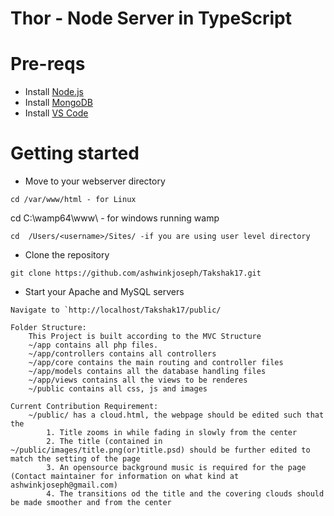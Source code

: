 # Thor -  Node Server in TypeScript

# Pre-reqs
- Install [Node.js](https://nodejs.org/en/)
- Install [MongoDB](https://docs.mongodb.com/manual/installation/)
- Install [VS Code](https://code.visualstudio.com/)

# Getting started
- Move to your webserver directory
```
cd /var/www/html - for Linux
```
cd C:\wamp64\www\ - for windows running wamp
```
cd  /Users/<username>/Sites/ -if you are using user level directory
```
- Clone the repository
```
git clone https://github.com/ashwinkjoseph/Takshak17.git
```
- Start your Apache and MySQL servers
```
Navigate to `http://localhost/Takshak17/public/

Folder Structure:
    This Project is built according to the MVC Structure
    ~/app contains all php files.
    ~/app/controllers contains all controllers
    ~/app/core contains the main routing and controller files
    ~/app/models contains all the database handling files
    ~/app/views contains all the views to be renderes
    ~/public contains all css, js and images

Current Contribution Requirement:
    ~/public/ has a cloud.html, the webpage should be edited such that the 
        1. Title zooms in while fading in slowly from the center
        2. The title (contained in ~/public/images/title.png(or)title.psd) should be further edited to match the setting of the page
        3. An opensource background music is required for the page (Contact maintainer for information on what kind at ashwinkjoseph@gmail.com)
        4. The transitions od the title and the covering clouds should be made smoother and from the center